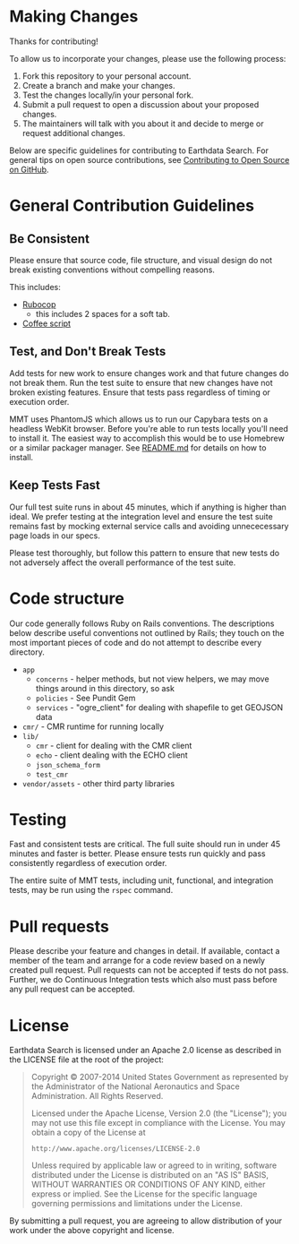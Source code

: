 # Making Changes #

Thanks for contributing!

To allow us to incorporate your changes, please use the following process:

1. Fork this repository to your personal account.
2. Create a branch and make your changes.
3. Test the changes locally/in your personal fork.
4. Submit a pull request to open a discussion about your proposed changes.
5. The maintainers will talk with you about it and decide to merge or request additional changes.

Below are specific guidelines for contributing to Earthdata Search.
For general tips on open source contributions, see
[Contributing to Open Source on GitHub](https://guides.github.com/activities/contributing-to-open-source/).

# General Contribution Guidelines #

## Be Consistent ##

Please ensure that source code, file structure, and visual design do not break
existing conventions without compelling reasons.

This includes:

* [Rubocop](https://github.com/rubocop-hq/ruby-style-guide)
  * this includes 2 spaces for a soft tab.
* [Coffee script](https://github.com/polarmobile/coffeescript-style-guide)

## Test, and Don't Break Tests ##

Add tests for new work to ensure changes work and that future changes
do not break them. Run the test suite to ensure that new changes have
not broken existing features. Ensure that tests pass regardless
of timing or execution order.

MMT uses PhantomJS which allows us to run our Capybara tests on a headless
WebKit browser. Before you're able to run tests locally you'll need to install
it. The easiest way to accomplish this would be to use Homebrew or a similar
packager manager. See [README.md](README.md) for details on how to install.

## Keep Tests Fast ##

Our full test suite runs in about 45 minutes, which if anything is higher than
ideal. We prefer testing at the integration level and ensure the test suite
remains fast by mocking external service calls and avoiding unnececessary page
loads in our specs.

Please test thoroughly, but follow this pattern to ensure that new tests do not
adversely affect the overall performance of the test suite.

# Code structure

Our code generally follows Ruby on Rails conventions. The descriptions below
describe useful conventions not outlined by Rails; they touch on the most
important pieces of code and do not attempt to describe every directory.
  
  * `app`
    * `concerns` - helper methods, but not view helpers, we may move things around in this directory, so ask
    * `policies` - See Pundit Gem
    * `services` - "ogre_client" for dealing with shapefile to get GEOJSON data
  * `cmr/` - CMR runtime for running locally
  * `lib/`
    * `cmr` - client for dealing with the CMR client
    * `echo` - client dealing with the ECHO client
    * `json_schema_form`
    * `test_cmr`
  * `vendor/assets` - other third party libraries
    
# Testing #

Fast and consistent tests are critical. The full suite should run in under 45
minutes and faster is better. Please ensure tests run quickly and pass
consistently regardless of execution order.

The entire suite of MMT tests, including unit, functional, and integration
tests, may be run using the `rspec` command.

# Pull requests #
Please describe your feature and changes in detail. If available, contact a
member of the team and arrange for a code review based on a newly created pull
request. Pull requests can not be accepted if tests do not pass. Further, we do
Continuous Integration tests which also must pass before any pull request can be
accepted.

# License #

Earthdata Search is licensed under an Apache 2.0 license as described in
the LICENSE file at the root of the project:

> Copyright © 2007-2014 United States Government as represented by the Administrator of the National Aeronautics and Space Administration. All Rights Reserved.
>
> Licensed under the Apache License, Version 2.0 (the "License"); you may not use this file except in compliance with the License.
> You may obtain a copy of the License at
>
>     http://www.apache.org/licenses/LICENSE-2.0
>
> Unless required by applicable law or agreed to in writing, software distributed under the License is distributed on an "AS IS" BASIS,
> WITHOUT WARRANTIES OR CONDITIONS OF ANY KIND, either express or implied. See the License for the specific language governing permissions and limitations under the License.

By submitting a pull request, you are agreeing to allow distribution
of your work under the above copyright and license.
